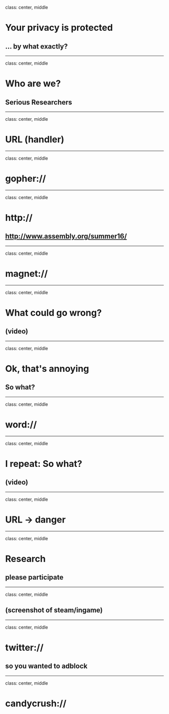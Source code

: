 class: center, middle

# Your privacy is protected
## ... by what exactly?

---

class: center, middle

# Who are we?
## Serious Researchers

---

class: center, middle

# URL (handler)

---

class: center, middle

# gopher://

---

class: center, middle

# http://

## http://www.assembly.org/summer16/

---

class: center, middle

# magnet://

---

class: center, middle

# What could go wrong?

## (video)

---

class: center, middle

# Ok, that's annoying
## So what?

---

class: center, middle

# word://

---

class: center, middle

# I repeat: So what?

## (video)

---

class: center, middle

# URL -> danger

---

class: center, middle

# Research

## please participate

---

class: center, middle

## (screenshot of steam/ingame)

---

class: center, middle

# twitter://
## so you wanted to adblock

---

class: center, middle

# candycrush://

